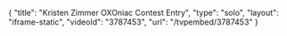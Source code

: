 {
    "title": "Kristen Zimmer OXOniac Contest Entry",
    "type": "solo",
    "layout": "iframe-static",
    "videoId": "3787453",
    "url": "\/tvpembed\/3787453"
}